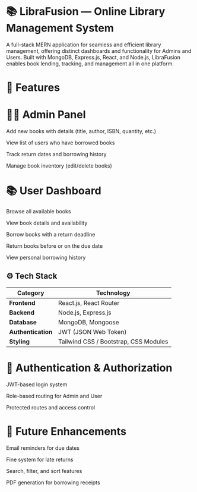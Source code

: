 
# 📚 LibraFusion — Online Library Management System
A full-stack MERN application for seamless and efficient library management, offering distinct dashboards and functionality for Admins and Users. Built with MongoDB, Express.js, React, and Node.js, LibraFusion enables book lending, tracking, and management all in one platform.


# 🚀 Features

# 👩‍💼 Admin Panel
Add new books with details (title, author, ISBN, quantity, etc.)

View list of users who have borrowed books

Track return dates and borrowing history

Manage book inventory (edit/delete books)

# 📚 User Dashboard
Browse all available books

View book details and availability

Borrow books with a return deadline

Return books before or on the due date

View personal borrowing history

## ⚙️ Tech Stack

| Category           | Technology                             |
|--------------------|-----------------------------------------|
| **Frontend**        | React.js, React Router                 |
| **Backend**         | Node.js, Express.js                    |
| **Database**        | MongoDB, Mongoose                      |
| **Authentication**  | JWT (JSON Web Token)                   |
| **Styling**         | Tailwind CSS / Bootstrap, CSS Modules |


# 🔐 Authentication & Authorization

JWT-based login system

Role-based routing for Admin and User

Protected routes and access control

# 🧪 Future Enhancements

Email reminders for due dates

Fine system for late returns

Search, filter, and sort features

PDF generation for borrowing receipts
